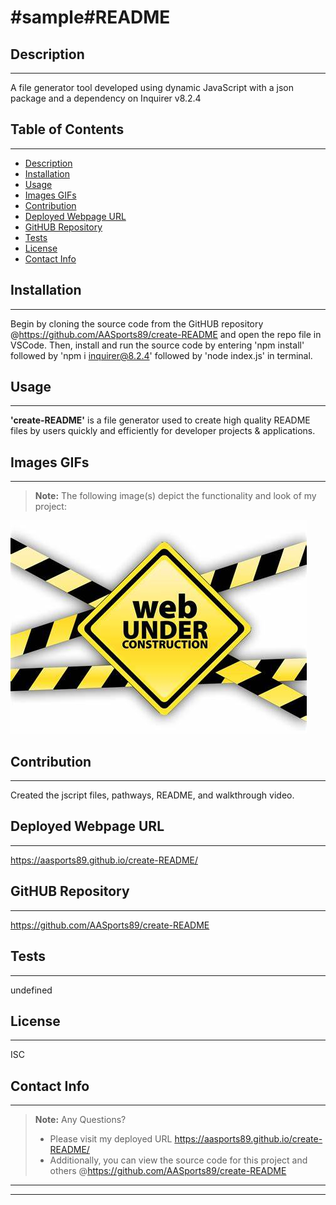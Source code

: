 
  # #sample#README

  ## Description
  ---
  A file generator tool developed using dynamic JavaScript with a json package and a dependency on Inquirer v8.2.4
  
  ## Table of Contents
  ---

  * [Description](#description)
  * [Installation](#installation)
  * [Usage](#usage)
  * [Images GIFs](#images-gifs)
  * [Contribution](#contribution)
  * [Deployed Webpage URL](#deployed-webpage-url)
  * [GitHUB Repository](#github-repository)
  * [Tests](#tests)
  * [License](#license)
  * [Contact Info](#contactinfo)
  
  ## Installation
  ----
  Begin by cloning the source code from the GitHUB repository @https://github.com/AASports89/create-README and open the repo file in VSCode. Then, install and run the source code by entering 'npm install' followed by 'npm i inquirer@8.2.4' followed by 'node index.js' in terminal.

  ## Usage
  ---
  **'create-README'** is a file generator used to create high quality README files by users quickly and efficiently for developer projects & applications.
  
  ## Images GIFs
  ---
  > **Note:** The following image(s) depict the functionality and look of my project:

  <img src=./Develop/images/testimg.jpg>

  ## Contribution
  ---
  Created the jscript files, pathways, README, and walkthrough video.
  
  ## Deployed Webpage URL
  ---
  https://aasports89.github.io/create-README/

  ## GitHUB Repository
  ---
  https://github.com/AASports89/create-README

  ## Tests
  ---
  undefined

  ## License
  ---
  ISC
  
  ## Contact Info
  ---
  > **Note:** Any Questions? 
  > * Please visit my deployed URL https://aasports89.github.io/create-README/
  > * Additionally, you can view the source code for this project and others @https://github.com/AASports89/create-README

---
---

